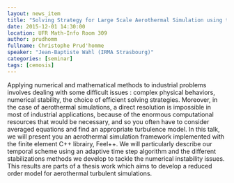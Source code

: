```yaml
---
layout: news_item
title: "Solving Strategy for Large Scale Aerothermal Simulation using the Open-Source Framework Feel++"
date: 2015-12-01 14:30:00
location: UFR Math-Info Room 309
author: prudhomm
fullname: Christophe Prud'homme
speaker: "Jean-Baptiste Wahl (IRMA Strasbourg)"
categories: [seminar]
tags: [cemosis]
---
```



Applying numerical and mathematical methods to industrial problems
involves dealing with some difficult issues : complex physical
behaviors, numerical stability, the choice of efficient solving
strategies. Moreover, in the case of aerothermal simulations, a direct
resolution is impossible in most of industrial applications, because
of the enormous computational resources that would be necessary, and
so you often have to consider averaged equations and find an
appropriate turbulence model. In this talk, we will present you an
aerothermal simulation framework implemented with the finite element
C++ librairy, Feel++. We will particularly describe our temporal
scheme using an adaptive time step algorithm and the different
stabilizations methods we develop to tackle the numerical instability
issues. This results are parts of a thesis work which aims to develop
a reduced order model for aerothermal turbulent simulations.

